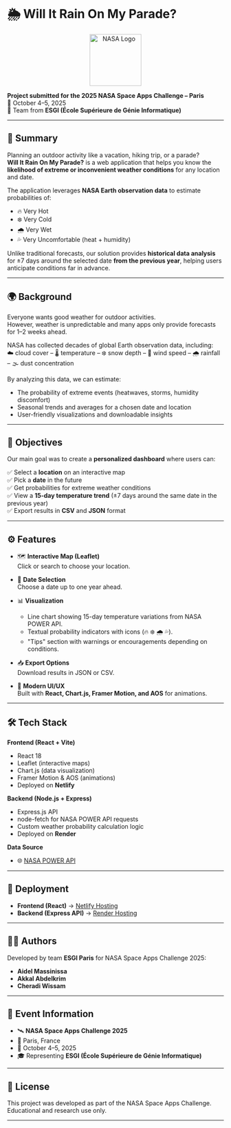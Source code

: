 # 🌦️ Will It Rain On My Parade?

<p align="center">
  <img src="https://upload.wikimedia.org/wikipedia/commons/e/e5/NASA_logo.svg" alt="NASA Logo" width="120"/>
</p>

**Project submitted for the 2025 NASA Space Apps Challenge – Paris**  
📅 October 4–5, 2025  
🏫 Team from **ESGI (École Supérieure de Génie Informatique)**  

---

## 📖 Summary

Planning an outdoor activity like a vacation, hiking trip, or a parade?  
**Will It Rain On My Parade?** is a web application that helps you know the **likelihood of extreme or inconvenient weather conditions** for any location and date.  

The application leverages **NASA Earth observation data** to estimate probabilities of:  
- 🔥 Very Hot  
- ❄️ Very Cold  
- 🌧️ Very Wet  
- 💦 Very Uncomfortable (heat + humidity)  

Unlike traditional forecasts, our solution provides **historical data analysis** for ±7 days around the selected date **from the previous year**, helping users anticipate conditions far in advance.

---

## 🌍 Background

Everyone wants good weather for outdoor activities.  
However, weather is unpredictable and many apps only provide forecasts for 1–2 weeks ahead.  

NASA has collected decades of global Earth observation data, including:  
☁️ cloud cover – 🌡️ temperature – ❄️ snow depth – 💨 wind speed – 🌧️ rainfall – 🌫️ dust concentration  

By analyzing this data, we can estimate:  
- The probability of extreme events (heatwaves, storms, humidity discomfort)  
- Seasonal trends and averages for a chosen date and location  
- User-friendly visualizations and downloadable insights  

---

## 🎯 Objectives

Our main goal was to create a **personalized dashboard** where users can:  

✅ Select a **location** on an interactive map  
✅ Pick a **date** in the future  
✅ Get probabilities for extreme weather conditions  
✅ View a **15-day temperature trend** (±7 days around the same date in the previous year)  
✅ Export results in **CSV** and **JSON** format  

---

## ⚙️ Features

- 🗺️ **Interactive Map (Leaflet)**  
  Click or search to choose your location.  

- 📅 **Date Selection**  
  Choose a date up to one year ahead.  

- 📊 **Visualization**  
  - Line chart showing 15-day temperature variations from NASA POWER API.  
  - Textual probability indicators with icons (🔥 ❄️ 🌧️ 💦).  
  - "Tips" section with warnings or encouragements depending on conditions.  

- 📥 **Export Options**  
  Download results in JSON or CSV.  

- 🎨 **Modern UI/UX**  
  Built with **React, Chart.js, Framer Motion, and AOS** for animations.  

---

## 🛠️ Tech Stack

**Frontend (React + Vite)**  
- React 18  
- Leaflet (interactive maps)  
- Chart.js (data visualization)  
- Framer Motion & AOS (animations)  
- Deployed on **Netlify**  

**Backend (Node.js + Express)**  
- Express.js API  
- node-fetch for NASA POWER API requests  
- Custom weather probability calculation logic  
- Deployed on **Render**  

**Data Source**  
- 🌐 [NASA POWER API](https://power.larc.nasa.gov/)  

---

## 🚀 Deployment

- **Frontend (React)** → [Netlify Hosting](https://www.netlify.com/)  
- **Backend (Express API)** → [Render Hosting](https://render.com/)  


---

## 👨‍💻 Authors

Developed by team **ESGI Paris** for NASA Space Apps Challenge 2025:  

- **Aidel Massinissa**  
- **Akkal Abdelkrim**  
- **Cheradi Wissam**  

---

## 📅 Event Information

- 🛰️ **NASA Space Apps Challenge 2025**  
- 📍 Paris, France  
- 📆 October 4–5, 2025  
- 🎓 Representing **ESGI (École Supérieure de Génie Informatique)**  

---

## 📜 License

This project was developed as part of the NASA Space Apps Challenge.  
Educational and research use only.  

---

